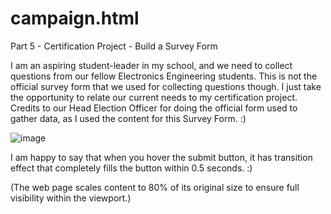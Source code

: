 # campaign.html
Part 5 - Certification Project - Build a Survey Form

I am an aspiring student-leader in my school, and we need to collect questions from our fellow Electronics Engineering students. This is not the official survey form that we used for collecting questions though. I just take the opportunity to relate our current needs to my certification project. Credits to our Head Election Officer for doing the official form used to gather data, as I used the content for this Survey Form. :)

![image](https://github.com/TommyDeLeon/campaign.html/assets/144635056/a85c5669-ba6a-434d-9d35-1ee029b93ca7)

I am happy to say that when you hover the submit button, it has transition effect that completely fills the button within 0.5 seconds. :)

(The web page scales content to 80% of its original size to ensure full visibility within the viewport.)
